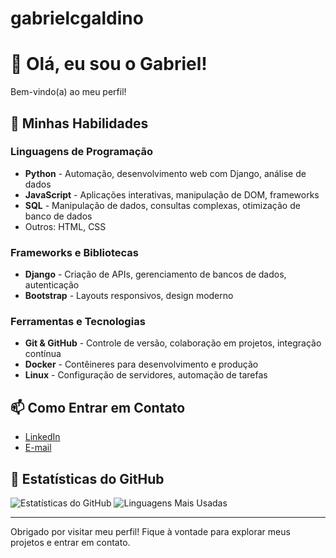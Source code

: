 # gabrielcgaldino
# 👋 Olá, eu sou o Gabriel!

Bem-vindo(a) ao meu perfil!


## 🚀 Minhas Habilidades

### Linguagens de Programação
- **Python** - Automação, desenvolvimento web com Django, análise de dados
- **JavaScript** - Aplicações interativas, manipulação de DOM, frameworks 
- **SQL** - Manipulação de dados, consultas complexas, otimização de banco de dados
- Outros: HTML, CSS

### Frameworks e Bibliotecas
- **Django** - Criação de APIs, gerenciamento de bancos de dados, autenticação
- **Bootstrap** - Layouts responsivos, design moderno

### Ferramentas e Tecnologias
- **Git & GitHub** - Controle de versão, colaboração em projetos, integração contínua
- **Docker** - Contêineres para desenvolvimento e produção
- **Linux** - Configuração de servidores, automação de tarefas

## 📫 Como Entrar em Contato
- [LinkedIn](https://www.linkedin.com/in/seu-usuario)
- [E-mail](mailto:seu-email@exemplo.com)

## 👀 Estatísticas do GitHub
![Estatísticas do GitHub](https://github-readme-stats.vercel.app/api?username=gabriecgaldino&show_icons=true&theme=radical)
![Linguagens Mais Usadas](https://github-readme-stats.vercel.app/api/top-langs/?username=gabriecgaldino&layout=compact&theme=radical)

---

Obrigado por visitar meu perfil! Fique à vontade para explorar meus projetos e entrar em contato.
